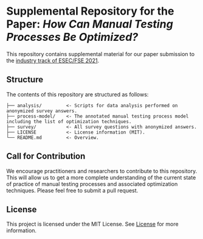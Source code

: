 # Supplemental Repository for the Paper: *How Can Manual Testing Processes Be Optimized?*

This repository contains supplemental material for our paper submission to the [industry track of ESEC/FSE 2021](https://2021.esec-fse.org/track/fse-2021-industry).

## Structure

The contents of this repository are structured as follows:

```
├── analysis/         <- Scripts for data analysis performed on anonymized survey answers.
├── process-model/    <- The annotated manual testing process model including the list of optimization techniques.
├── survey/           <- All survey questions with anonymized answers.
├── LICENSE           <- License information (MIT).
└── README.md         <- Overview.
```

## Call for Contribution

We encourage practitioners and researchers to contribute to this repository.
This will allow us to get a more complete understanding of the current state of practice of manual testing processes and associated optimization techniques.
Please feel free to submit a pull request.

## License

This project is licensed under the MIT License. 
See [License](https://github.com/manual-testing-study/manual-testing-fse-21/blob/main/LICENSE) for more information.
